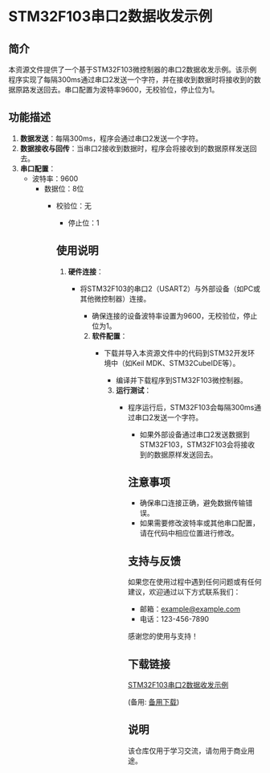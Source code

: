 # STM32F103串口2数据收发示例

## 简介

本资源文件提供了一个基于STM32F103微控制器的串口2数据收发示例。该示例程序实现了每隔300ms通过串口2发送一个字符，并在接收到数据时将接收到的数据原路发送回去。串口配置为波特率9600，无校验位，停止位为1。

## 功能描述

1. **数据发送**：每隔300ms，程序会通过串口2发送一个字符。
2. **数据接收与回传**：当串口2接收到数据时，程序会将接收到的数据原样发送回去。
3. **串口配置**：
   - 波特率：9600
      - 数据位：8位
         - 校验位：无
            - 停止位：1

            ## 使用说明

            1. **硬件连接**：
               - 将STM32F103的串口2（USART2）与外部设备（如PC或其他微控制器）连接。
                  - 确保连接的设备波特率设置为9600，无校验位，停止位为1。

                  2. **软件配置**：
                     - 下载并导入本资源文件中的代码到STM32开发环境中（如Keil MDK、STM32CubeIDE等）。
                        - 编译并下载程序到STM32F103微控制器。

                        3. **运行测试**：
                           - 程序运行后，STM32F103会每隔300ms通过串口2发送一个字符。
                              - 如果外部设备通过串口2发送数据到STM32F103，STM32F103会将接收到的数据原样发送回去。

                              ## 注意事项

                              - 确保串口连接正确，避免数据传输错误。
                              - 如果需要修改波特率或其他串口配置，请在代码中相应位置进行修改。

                              ## 支持与反馈

                              如果您在使用过程中遇到任何问题或有任何建议，欢迎通过以下方式联系我们：

                              - 邮箱：example@example.com
                              - 电话：123-456-7890

                              感谢您的使用与支持！

                              ## 下载链接
                              [STM32F103串口2数据收发示例](https://pan.quark.cn/s/d8f3dc84bea4) 

                              (备用: [备用下载](https://pan.baidu.com/s/1ez28VW5zkFobrzZT0ztl5Q?pwd=1234))

                              ## 说明

                              该仓库仅用于学习交流，请勿用于商业用途。
